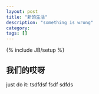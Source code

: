 ```yaml
---
layout: post
title: "新的生活"
description: "something is wrong"
category: 
tags: []
---
```

{% include JB/setup %}
## 我们的哎呀
just do it:
	tsdfdsf
	fsdf
	sdfds
